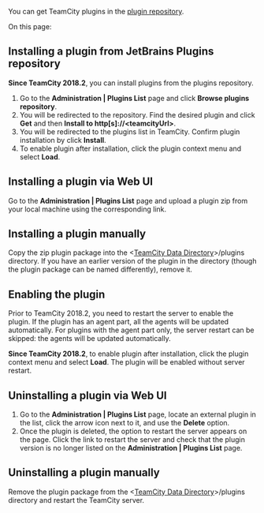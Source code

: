 [//]: # (title: Installing Additional Plugins)
[//]: # (auxiliary-id: Installing Additional Plugins)
You can get TeamCity plugins in the [plugin repository](https://plugins.jetbrains.com/?teamcity).

On this page:

<tag-list of="chapter" mode="tree" depth="5"/>

## Installing a plugin from JetBrains Plugins repository

__Since TeamCity 2018.2__, you can install plugins from the plugins repository.

1. Go to the __Administration | Plugins List__ page and click __Browse plugins repository__.
2. You will be redirected to the repository. Find the desired plugin and click __Get__ and then __Install to http[s]://\<teamcityUrl\>__.
3. You will be redirected to the plugins list in TeamCity. Confirm plugin installation by click __Install__.
4. To enable plugin after installation, click the plugin context menu and select __Load__. 

## Installing a plugin via Web UI

Go to the __Administration | Plugins List__ page and upload a plugin zip from your local machine using the corresponding link.

## Installing a plugin manually

Copy the zip plugin package into the \<[TeamCity Data Directory](teamcity-data-directory.md)\>/plugins  directory. If you have an earlier version of the plugin in the directory (though the plugin package can be named differently), remove it.


## Enabling the plugin

Prior to TeamCity 2018.2, you need to restart the server to enable the plugin. If the plugin has an agent part, all the agents will be updated automatically. For plugins with the agent part only, the server restart can be skipped: the agents will be updated automatically.

__Since TeamCity 2018.2__, to enable plugin after installation, click the plugin context menu and select __Load__. The plugin will be enabled without server restart.

## Uninstalling a plugin via Web UI

1. Go to the __Administration | Plugins List__ page, locate an external plugin in the list, click the arrow icon next to it, and use the __Delete__ option. 
2. Once the plugin is deleted, the option to restart the server appears on the page. Click the link to restart the server and check that the plugin version is no longer listed on the __Administration | Plugins List__ page.


## Uninstalling a plugin manually

Remove the plugin package from the \<[TeamCity Data Directory](teamcity-data-directory.md)\>/plugins directory and restart the TeamCity server.
